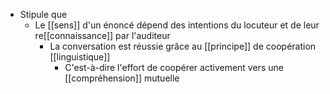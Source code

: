  - Stipule que
    - Le [[sens]] d'un énoncé dépend des intentions du locuteur et de leur re[[connaissance]] par l'auditeur
      - La conversation est réussie grâce au [[principe]] de coopération [[linguistique]]
        - C'est-à-dire l'effort de coopérer activement vers une [[compréhension]] mutuelle